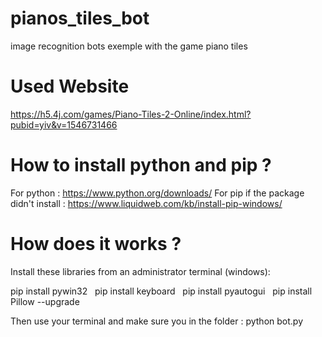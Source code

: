 # pianos_tiles_bot

image recognition bots exemple with the game piano tiles

# Used Website

https://h5.4j.com/games/Piano-Tiles-2-Online/index.html?pubid=yiv&v=1546731466

# How to install python and pip ?

For python : https://www.python.org/downloads/
For pip if the package didn't install : https://www.liquidweb.com/kb/install-pip-windows/

# How does it works ?

Install these libraries from an administrator terminal (windows):

pip install pywin32 &nbsp;
pip install keyboard &nbsp;
pip install pyautogui &nbsp;
pip install Pillow --upgrade

Then use your terminal and make sure you in the folder : python bot.py
